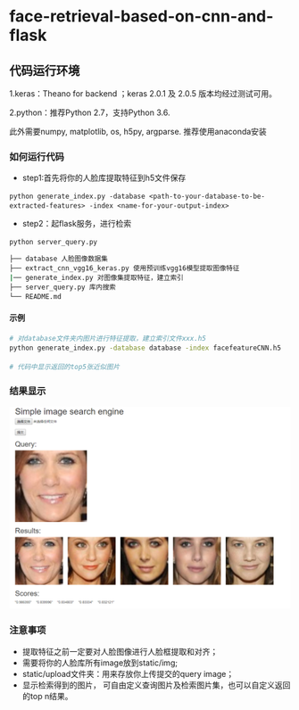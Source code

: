 # face-retrieval-based-on-cnn-and-flask

## 代码运行环境

1.keras：Theano for backend ；keras 2.0.1 及 2.0.5 版本均经过测试可用。

2.python：推荐Python 2.7，支持Python 3.6.

此外需要numpy, matplotlib, os, h5py, argparse. 推荐使用anaconda安装

### 如何运行代码

- step1:首先将你的人脸库提取特征到h5文件保存

`python generate_index.py -database <path-to-your-database-to-be-extracted-features> -index <name-for-your-output-index>`

- step2：起flask服务，进行检索

`python server_query.py`

```sh
├── database 人脸图像数据集
├── extract_cnn_vgg16_keras.py 使用预训练vgg16模型提取图像特征
|── generate_index.py 对图像集提取特征，建立索引
├── server_query.py 库内搜索
└── README.md
```

#### 示例

```sh
# 对database文件夹内图片进行特征提取，建立索引文件xxx.h5
python generate_index.py -database database -index facefeatureCNN.h5

# 代码中显示返回的top5张近似图片
```

### 结果显示

![dmeo](demo.png)


### 注意事项

- 提取特征之前一定要对人脸图像进行人脸框提取和对齐；
- 需要将你的人脸库所有image放到static/img;
- static/upload文件夹：用来存放你上传提交的query image；
- 显示检索得到的图片， 可自由定义查询图片及检索图片集，也可以自定义返回的top n结果。
